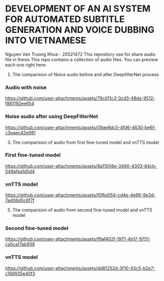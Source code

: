 # DEVELOPMENT OF AN AI SYSTEM FOR AUTOMATED SUBTITLE GENERATION AND VOICE DUBBING INTO VIETNAMESE
Nguyen Van Truong Khoa - 20521472
This repository use for share audio file in thesis
This repo contains a collection of audio files. You can preview each one right here:

1. The comparision of Noice audio before and after DeepfilterNet process <br>
### Audio with noise
https://github.com/user-attachments/assets/79c011c3-3cd3-48da-9512-f881192ee654


### Noise audio after using DeepFilterNet
https://github.com/user-attachments/assets/09ae8dc5-4fd6-4630-be6f-c3eaec42e981


3. The comparision of audio from first fine-tuned model and vnTTS model
### First fine-tuned model
https://github.com/user-attachments/assets/8a11006e-3490-4303-84cb-048afea1d5d4


### vnTTS model
https://github.com/user-attachments/assets/f0fbd154-cd4e-4e66-9e3d-7ad06d0c6f7f


5. The comparision of audio from second fine-tuned model and vnTTS model <br>
### Second fine-tuned model
https://github.com/user-attachments/assets/f9af402f-1971-4b17-9751-ca5ca17ab938


### vnTTS model
https://github.com/user-attachments/assets/dd81252d-3f10-43c5-b2e7-c169935e40f3


